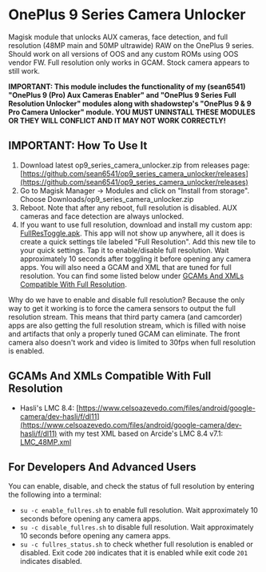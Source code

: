 # OnePlus 9 Series Camera Unlocker

Magisk module that unlocks AUX cameras, face detection, and full resolution (48MP main and 50MP ultrawide) RAW on the OnePlus 9 series. Should work on all versions of OOS and any custom ROMs using OOS vendor FW. Full resolution only works in GCAM. Stock camera appears to still work.

**IMPORTANT: This module includes the functionality of my (sean6541) "OnePlus 9 (Pro) Aux Cameras Enabler" and "OnePlus 9 Series Full Resolution Unlocker" modules along with shadowstep's "OnePlus 9 & 9 Pro Camera Unlocker" module. YOU MUST UNINSTALL THESE MODULES OR THEY WILL CONFLICT AND IT MAY NOT WORK CORRECTLY!**


## IMPORTANT: How To Use It

1. Download latest op9_series_camera_unlocker.zip from releases page: [https://github.com/sean6541/op9_series_camera_unlocker/releases](https://github.com/sean6541/op9_series_camera_unlocker/releases)
2. Go to Magisk Manager -> Modules and click on "Install from storage". Choose Downloads/op9_series_camera_unlocker.zip
3. Reboot. Note that after any reboot, full resolution is disabled. AUX cameras and face detection are always unlocked.
4. If you want to use full resolution, download and install my custom app: [FullResToggle.apk](https://github.com/sean6541/op9_series_camera_unlocker/releases/download/v2.0/FullResToggle.apk). This app will not show up anywhere, all it does is create a quick settings tile labeled "Full Resolution". Add this new tile to your quick settings. Tap it to enable/disable full resolution. Wait approximately 10 seconds after toggling it before opening any camera apps. You will also need a GCAM and XML that are tuned for full resolution. You can find some listed below under [GCAMs And XMLs Compatible With Full Resolution](#gcams-and-xmls-compatible-with-full-resolution).

Why do we have to enable and disable full resolution? Because the only way to get it working is to force the camera sensors to output the full resolution stream. This means that third party camera (and camcorder) apps are also getting the full resolution stream, which is filled with noise and artifacts that only a properly tuned GCAM can eliminate. The front camera also doesn't work and video is limited to 30fps when full resolution is enabled.


## GCAMs And XMLs Compatible With Full Resolution

- Hasli's LMC 8.4: [https://www.celsoazevedo.com/files/android/google-camera/dev-hasli/f/dl11](https://www.celsoazevedo.com/files/android/google-camera/dev-hasli/f/dl11) with my test XML based on Arcide's LMC 8.4 v7.1: [LMC_48MP.xml](https://github.com/sean6541/op9_series_camera_unlocker/releases/download/v2.0/LMC_48MP.xml)


## For Developers And Advanced Users

You can enable, disable, and check the status of full resolution by entering the following into a terminal:
- `su -c enable_fullres.sh` to enable full resolution. Wait approximately 10 seconds before opening any camera apps.
- `su -c disable_fullres.sh` to disable full resolution. Wait approximately 10 seconds before opening any camera apps.
- `su -c fullres_status.sh` to check whether full resolution is enabled or disabled. Exit code `200` indicates that it is enabled while exit code `201` indicates disabled.
